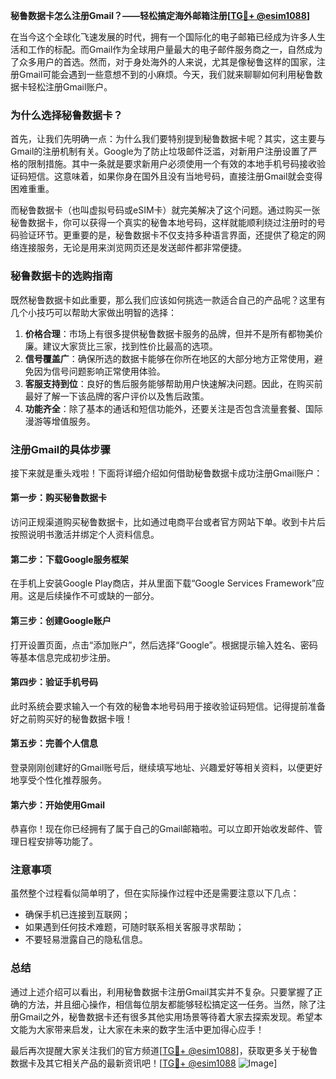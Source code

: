 **秘鲁数据卡怎么注册Gmail？——轻松搞定海外邮箱注册[[TG💪+ @esim1088](https://t.me/s/esim1088)]**

在当今这个全球化飞速发展的时代，拥有一个国际化的电子邮箱已经成为许多人生活和工作的标配。而Gmail作为全球用户量最大的电子邮件服务商之一，自然成为了众多用户的首选。然而，对于身处海外的人来说，尤其是像秘鲁这样的国家，注册Gmail可能会遇到一些意想不到的小麻烦。今天，我们就来聊聊如何利用秘鲁数据卡轻松注册Gmail账户。

### 为什么选择秘鲁数据卡？

首先，让我们先明确一点：为什么我们要特别提到秘鲁数据卡呢？其实，这主要与Gmail的注册机制有关。Google为了防止垃圾邮件泛滥，对新用户注册设置了严格的限制措施。其中一条就是要求新用户必须使用一个有效的本地手机号码接收验证码短信。这意味着，如果你身在国外且没有当地号码，直接注册Gmail就会变得困难重重。

而秘鲁数据卡（也叫虚拟号码或eSIM卡）就完美解决了这个问题。通过购买一张秘鲁数据卡，你可以获得一个真实的秘鲁本地号码，这样就能顺利绕过注册时的号码验证环节。更重要的是，秘鲁数据卡不仅支持多种语言界面，还提供了稳定的网络连接服务，无论是用来浏览网页还是发送邮件都非常便捷。

### 秘鲁数据卡的选购指南

既然秘鲁数据卡如此重要，那么我们应该如何挑选一款适合自己的产品呢？这里有几个小技巧可以帮助大家做出明智的选择：

1. **价格合理**：市场上有很多提供秘鲁数据卡服务的品牌，但并不是所有都物美价廉。建议大家货比三家，找到性价比最高的选项。
2. **信号覆盖广**：确保所选的数据卡能够在你所在地区的大部分地方正常使用，避免因为信号问题影响正常使用体验。
3. **客服支持到位**：良好的售后服务能够帮助用户快速解决问题。因此，在购买前最好了解一下该品牌的客户评价以及售后政策。
4. **功能齐全**：除了基本的通话和短信功能外，还要关注是否包含流量套餐、国际漫游等增值服务。

### 注册Gmail的具体步骤

接下来就是重头戏啦！下面将详细介绍如何借助秘鲁数据卡成功注册Gmail账户：

#### 第一步：购买秘鲁数据卡
访问正规渠道购买秘鲁数据卡，比如通过电商平台或者官方网站下单。收到卡片后按照说明书激活并绑定个人资料信息。

#### 第二步：下载Google服务框架
在手机上安装Google Play商店，并从里面下载“Google Services Framework”应用。这是后续操作不可或缺的一部分。

#### 第三步：创建Google账户
打开设置页面，点击“添加账户”，然后选择“Google”。根据提示输入姓名、密码等基本信息完成初步注册。

#### 第四步：验证手机号码
此时系统会要求输入一个有效的秘鲁本地号码用于接收验证码短信。记得提前准备好之前购买好的秘鲁数据卡哦！

#### 第五步：完善个人信息
登录刚刚创建好的Gmail账号后，继续填写地址、兴趣爱好等相关资料，以便更好地享受个性化推荐服务。

#### 第六步：开始使用Gmail
恭喜你！现在你已经拥有了属于自己的Gmail邮箱啦。可以立即开始收发邮件、管理日程安排等功能了。

### 注意事项

虽然整个过程看似简单明了，但在实际操作过程中还是需要注意以下几点：
- 确保手机已连接到互联网；
- 如果遇到任何技术难题，可随时联系相关客服寻求帮助；
- 不要轻易泄露自己的隐私信息。

### 总结

通过上述介绍可以看出，利用秘鲁数据卡注册Gmail其实并不复杂。只要掌握了正确的方法，并且细心操作，相信每位朋友都能够轻松搞定这一任务。当然，除了注册Gmail之外，秘鲁数据卡还有很多其他实用场景等待着大家去探索发现。希望本文能为大家带来启发，让大家在未来的数字生活中更加得心应手！

最后再次提醒大家关注我们的官方频道[[TG💪+ @esim1088](https://t.me/s/esim1088)]，获取更多关于秘鲁数据卡及其它相关产品的最新资讯吧！[[TG💪+ @esim1088](https://t.me/s/esim1088) ![Image](https://i.postimg.cc/4NQfJmqS/Snipaste-2025-05-13-00-14-12.png)]